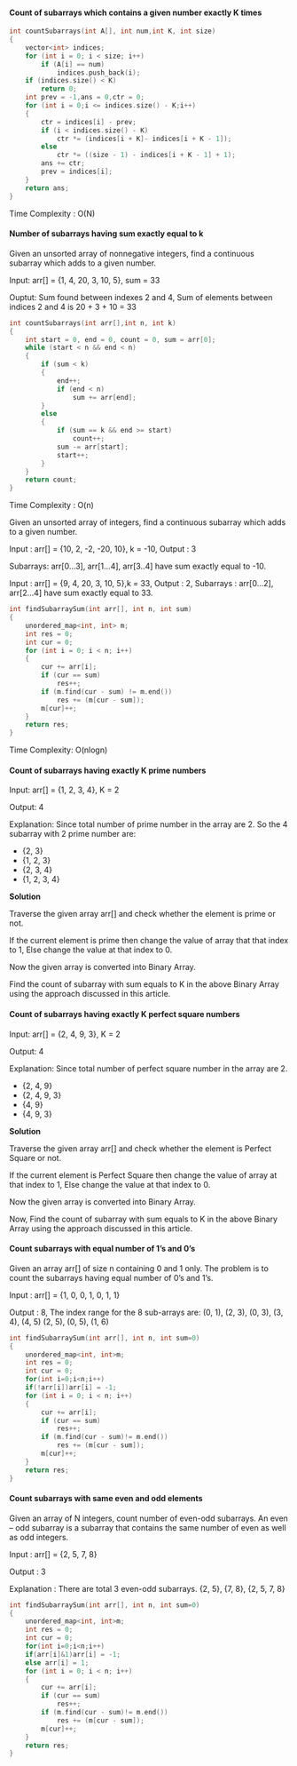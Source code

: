 #### Count of subarrays which contains a given number exactly K times
```cpp
int countSubarrays(int A[], int num,int K, int size)  
{                                                  
    vector<int> indices;
    for (int i = 0; i < size; i++) 
        if (A[i] == num)
            indices.push_back(i);
    if (indices.size() < K)
        return 0;
    int prev = -1,ans = 0,ctr = 0;
    for (int i = 0;i <= indices.size() - K;i++) 
    {
        ctr = indices[i] - prev;
        if (i < indices.size() - K) 
            ctr *= (indices[i + K]- indices[i + K - 1]);
        else 
            ctr *= ((size - 1) - indices[i + K - 1] + 1);
        ans += ctr;
        prev = indices[i];
    }
    return ans;
}
```
Time Complexity : O(N)

#### Number of subarrays having sum exactly equal to k

Given an unsorted array of nonnegative integers, find a continuous subarray which adds to a given number.

Input: arr[] = {1, 4, 20, 3, 10, 5}, sum = 33

Ouptut: Sum found between indexes 2 and 4, Sum of elements between indices 2 and 4 is 20 + 3 + 10 = 33
```cpp
int countSubarrays(int arr[],int n, int k)
{
    int start = 0, end = 0, count = 0, sum = arr[0];
    while (start < n && end < n)
    {
        if (sum < k)
        {
            end++;
            if (end < n)
                sum += arr[end];
        }
        else
        {
            if (sum == k && end >= start)
                count++;
            sum -= arr[start];
            start++;
        }
    }
    return count;
}
```
Time Complexity : O(n)


Given an unsorted array of integers, find a continuous subarray which adds to a given number.

Input : arr[] = {10, 2, -2, -20, 10}, k = -10, Output : 3

Subarrays: arr[0...3], arr[1...4], arr[3..4] have sum exactly equal to -10.

Input : arr[] = {9, 4, 20, 3, 10, 5},k = 33, Output : 2, Subarrays : arr[0...2], arr[2...4] have sum exactly equal to 33.

```cpp
int findSubarraySum(int arr[], int n, int sum)
{
    unordered_map<int, int> m;
    int res = 0;
    int cur = 0;
    for (int i = 0; i < n; i++) 
    {
        cur += arr[i];
        if (cur == sum)
            res++;
        if (m.find(cur - sum) != m.end())
            res += (m[cur - sum]);
        m[cur]++;
    }
    return res;
}
```

Time Complexity: O(nlogn) 

#### Count of subarrays having exactly K prime numbers

Input: arr[] = {1, 2, 3, 4}, K = 2

Output: 4

Explanation: Since total number of prime number in the array are 2. So the 4 subarray with 2 prime number are:

- {2, 3}
- {1, 2, 3}
- {2, 3, 4}
- {1, 2, 3, 4}

**Solution**

Traverse the given array arr[] and check whether the element is prime or not.

If the current element is prime then change the value of array that that index to 1, Else change the value at that index to 0.

Now the given array is converted into Binary Array.

Find the count of subarray with sum equals to K in the above Binary Array using the approach discussed in this article.


#### Count of subarrays having exactly K perfect square numbers

Input: arr[] = {2, 4, 9, 3}, K = 2

Output: 4

Explanation: Since total number of perfect square number in the array are 2.

- {2, 4, 9}
- {2, 4, 9, 3}
- {4, 9}
- {4, 9, 3}

**Solution**

Traverse the given array arr[] and check whether the element is Perfect Square or not.

If the current element is Perfect Square then change the value of array at that index to 1, Else change the value at that index to 0.

Now the given array is converted into Binary Array.

Now, Find the count of subarray with sum equals to K in the above Binary Array using the approach discussed in this article.

#### Count subarrays with equal number of 1’s and 0’s

Given an array arr[] of size n containing 0 and 1 only. The problem is to count the subarrays having equal number of 0’s and 1’s.

Input : arr[] = {1, 0, 0, 1, 0, 1, 1}

Output : 8, The index range for the 8 sub-arrays are:
(0, 1), (2, 3), (0, 3), (3, 4), (4, 5)
(2, 5), (0, 5), (1, 6)
```cpp
int findSubarraySum(int arr[], int n, int sum=0)
{
    unordered_map<int, int>m;
    int res = 0;
    int cur = 0;
    for(int i=0;i<n;i++)
    if(!arr[i])arr[i] = -1;
    for (int i = 0; i < n; i++) 
    {
        cur += arr[i];
        if (cur == sum)
            res++;
        if (m.find(cur - sum)!= m.end())
            res += (m[cur - sum]);
        m[cur]++;
    }
    return res;
}
```

#### Count subarrays with same even and odd elements

Given an array of N integers, count number of even-odd subarrays. An even – odd subarray is a subarray that contains the same number of even as well as odd integers.

Input : arr[] = {2, 5, 7, 8} 

Output : 3

Explanation : There are total 3 even-odd subarrays. {2, 5}, {7, 8}, {2, 5, 7, 8}

```cpp
int findSubarraySum(int arr[], int n, int sum=0)
{
    unordered_map<int, int>m;
    int res = 0;
    int cur = 0;
    for(int i=0;i<n;i++)
    if(arr[i]&1)arr[i] = -1;
    else arr[i] = 1;
    for (int i = 0; i < n; i++) 
    {
        cur += arr[i];
        if (cur == sum)
            res++;
        if (m.find(cur - sum)!= m.end())
            res += (m[cur - sum]);
        m[cur]++;
    }
    return res;
}
```
